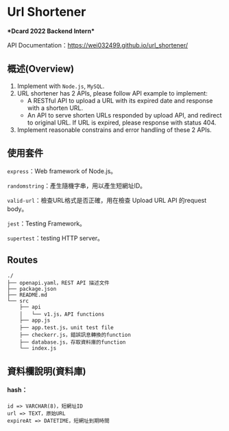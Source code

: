 # Url Shortener
**\*Dcard 2022 Backend Intern\***

API Documentation：https://wei032499.github.io/url_shortener/

## 概述(Overview)
1. Implement with `Node.js`, `MySQL`.
2. URL shortener has 2 APIs, please follow API example to implement:
    * A RESTful API to upload a URL with its expired date and response with a shorten URL.
    * An API to serve shorten URLs responded by upload API, and redirect to original URL. If URL is expired, please response with status 404.
3. Implement reasonable constrains and error handling of these 2 APIs.

## 使用套件
`express`：Web framework of Node.js。

`randomstring`：產生隨機字串，用以產生短網址ID。

`valid-url`：檢查URL格式是否正確，用在檢查 Upload URL API 的request body。

`jest`：Testing Framework。

`supertest`：testing HTTP server。


## Routes
```
./
├── openapi.yaml，REST API 描述文件
├── package.json
├── README.md
└── src
    ├── api
    │   └── v1.js，API functions
    ├── app.js
    ├── app.test.js，unit test file
    ├── checkerr.js，錯誤訊息轉換的function
    ├── database.js，存取資料庫的function
    └── index.js
```

## 資料欄說明(資料庫)
#### hash：
    id => VARCHAR(8)，短網址ID
    url => TEXT，原始URL
    expireAt => DATETIME，短網址到期時間

